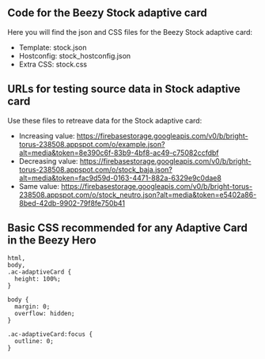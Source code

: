## Code for the Beezy Stock adaptive card
Here you will find the json and CSS files for the Beezy Stock adaptive card:

* Template: stock.json
* Hostconfig: stock_hostconfig.json
* Extra CSS: stock.css

## URLs for testing source data in Stock adaptive card
Use these files to retreave data for the Stock adaptive card:

* Increasing value: https://firebasestorage.googleapis.com/v0/b/bright-torus-238508.appspot.com/o/example.json?alt=media&token=8e390c6f-83b9-4bf8-ac49-c75082ccfdbf
* Decreasing value: https://firebasestorage.googleapis.com/v0/b/bright-torus-238508.appspot.com/o/stock_baja.json?alt=media&token=fac9d59d-0163-4471-882a-6329e9c0dae8
* Same value: https://firebasestorage.googleapis.com/v0/b/bright-torus-238508.appspot.com/o/stock_neutro.json?alt=media&token=e5402a86-8bed-42db-9902-79f8fe750b41


## Basic CSS recommended for **any** Adaptive Card in the Beezy Hero
~~~
html,
body,
.ac-adaptiveCard {
  height: 100%;
}

body {
  margin: 0;
  overflow: hidden;
}

.ac-adaptiveCard:focus {
  outline: 0;
}
~~~